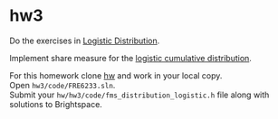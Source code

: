 # hw3

Do the exercises in [Logistic Distribution](lo.pdf).

Implement share measure for the [logistic cumulative distribution](code/fms_distribution_logistic.h#L25).

For this homework clone [hw](https://github.com/FRE6233/hw) and work in your local copy.  
Open `hw3/code/FRE6233.sln`.  
Submit your `hw/hw3/code/fms_distribution_logistic.h` file along with solutions to Brightspace.  
